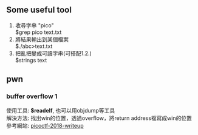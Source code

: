 ## Some useful tool
1. 收尋字串 "pico"  
  $grep pico text.txt
2. 將結果輸出到某個檔案  
  $./abc>text.txt
3. 把亂把變成可讀字串(可搭配1.2.)  
  $strings text  

## pwn
### buffer overflow 1
使用工具: <b>$readelf</b>, 也可以用objdump等工具  
解決方法: 找出win的位置，透過overflow，將return address複寫成win的位置  
參考網站: [picoctf-2018-writeup](https://github.com/PlatyPew/picoctf-2018-writeup/tree/master/Binary%20Exploitation/buffer%20overflow%201)  
